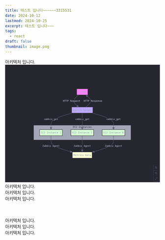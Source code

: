 ```yaml
---
title: 테스트 입니다~~~~~~3315531
date: 2024-10-12
lastmod: 2024-10-25
excerpt: 테스트 입니다~~~
tags:
  - react
draft: false
thumbnail: image.png
---
```

아키텍처 입니다.
![](./images/image.png)
아키텍처 입니다.
\
아키텍처 입니다.
\
아키텍처 입니다.
\
\
\
\
아키텍처 입니다.
\
아키텍처 입니다.
\
아키텍처 입니다.

